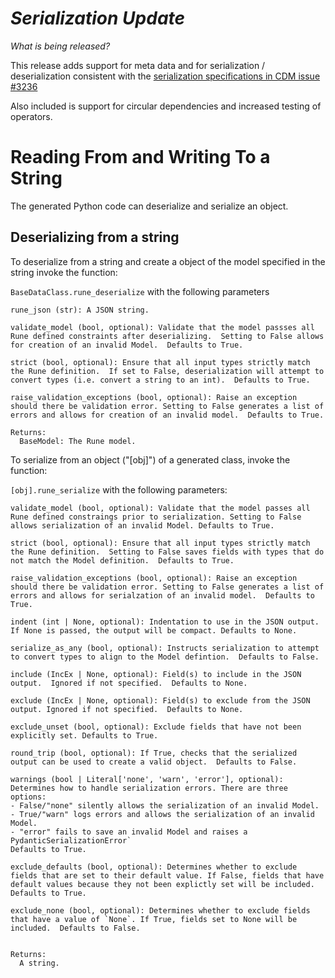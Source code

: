 # _Serialization Update_

_What is being released?_

This release adds support for meta data and for serialization / deserialization consistent with the [serialization specifications in CDM issue #3236](https://github.com/finos/common-domain-model/issues/3236)

Also included is support for circular dependencies and increased testing of operators.

# Reading From and Writing To a String

The generated Python code can deserialize and serialize an object.

## Deserializing from a string

To deserialize from a string and create a object of the model specified in the string invoke the function:

`BaseDataClass.rune_deserialize` with the following parameters

    rune_json (str): A JSON string.

    validate_model (bool, optional): Validate that the model passses all Rune defined constraints after deserializing.  Setting to False allows for creation of an invalid Model.  Defaults to True.

    strict (bool, optional): Ensure that all input types strictly match the Rune definition.  If set to False, deserialization will attempt to convert types (i.e. convert a string to an int).  Defaults to True.

    raise_validation_exceptions (bool, optional): Raise an exception should there be validation error. Setting to False generates a list of errors and allows for creation of an invalid model.  Defaults to True.

    Returns:
      BaseModel: The Rune model.

To serialize from an object ("[obj]") of a generated class, invoke the function:

`[obj].rune_serialize` with the following parameters:

    validate_model (bool, optional): Validate that the model passes all Rune defined constraings prior to serialization. Setting to False allows serialization of an invalid Model. Defaults to True.

    strict (bool, optional): Ensure that all input types strictly match the Rune definition.  Setting to False saves fields with types that do not match the Model definition.  Defaults to True.

    raise_validation_exceptions (bool, optional): Raise an exception should there be validation error. Setting to False generates a list of errors and allows for serialzation of an invalid model.  Defaults to True.

    indent (int | None, optional): Indentation to use in the JSON output. If None is passed, the output will be compact. Defaults to None.

    serialize_as_any (bool, optional): Instructs serialization to attempt to convert types to align to the Model defintion.  Defaults to False.

    include (IncEx | None, optional): Field(s) to include in the JSON output.  Ignored if not specified.  Defaults to None.

    exclude (IncEx | None, optional): Field(s) to exclude from the JSON output. Ignored if not specified.  Defaults to None.

    exclude_unset (bool, optional): Exclude fields that have not been explicitly set. Defaults to True.

    round_trip (bool, optional): If True, checks that the serialized output can be used to create a valid object.  Defaults to False.

    warnings (bool | Literal['none', 'warn', 'error'], optional): Determines how to handle serialization errors. There are three options:
    - False/"none" silently allows the serialization of an invalid Model.
    - True/"warn" logs errors and allows the serialization of an invalid Model.
    - "error" fails to save an invalid Model and raises a PydanticSerializationError`
    Defaults to True.

    exclude_defaults (bool, optional): Determines whether to exclude fields that are set to their default value. If False, fields that have default values because they not been explictly set will be included.  Defaults to True.

    exclude_none (bool, optional): Determines whether to exclude fields that have a value of `None`. If True, fields set to None will be included.  Defaults to False.


    Returns:
      A string.

